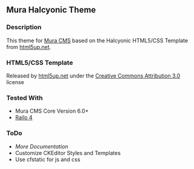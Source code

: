 ## Mura Halcyonic Theme

### Description
This theme for [Mura CMS](http://getmura.com) based on the Halcyonic HTML5/CSS Template from [html5up.net](http://html5up.net). 

### HTML5/CSS Template
Released by [html5up.net](http://html5up.net) under the [Creative Commons Attribution 3.0](http://html5up.net/license/) license


### Tested With
* Mura CMS Core Version 6.0+
* [Railo 4](http://getrailo.com)

### ToDo
* *More Documentation*
* Customize CKEditor Styles and Templates
* Use cfstatic for js and css